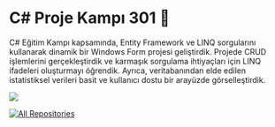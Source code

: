 
# C# Proje Kampı 301 🚀

C# Eğitim Kampı kapsamında, Entity Framework ve LINQ sorgularını kullanarak dinamik bir Windows Form projesi geliştirdik. Projede CRUD işlemlerini gerçekleştirdik ve karmaşık sorgulama ihtiyaçları için LINQ ifadeleri oluşturmayı öğrendik. Ayrıca, veritabanından elde edilen istatistiksel verileri basit ve kullanıcı dostu bir arayüzde görselleştirdik.


<img src="https://github.com/bbvcbcvbcf/hg/blob/main/Ekran%20g%C3%B6r%C3%BCnt%C3%BCs%C3%BC%202024-12-08%20233242.png" width="auto">

<a href="https://github.com/emirhannozmen?tab=repositories&sort=stargazers"><img alt="All Repositories" title="All Repositories" src="https://custom-icon-badges.demolab.com/badge/-Click%20Here%20For%20All%20My%20Repos-1F222E?style=for-the-badge&logoColor=white&logo=repo"/></a>
